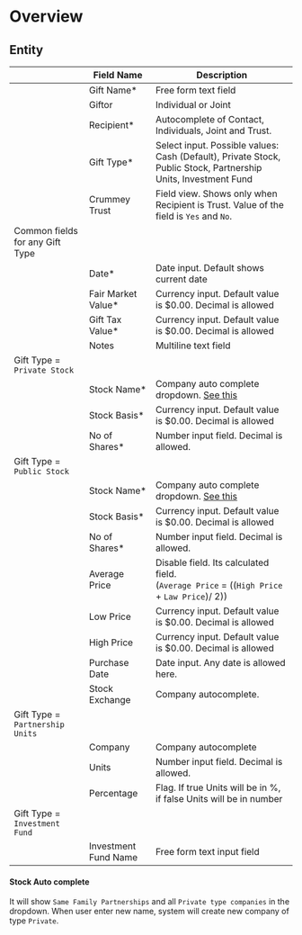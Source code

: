 # Overview



## Entity

|                                 | Field Name           | Description                                                  |
| ------------------------------- | -------------------- | ------------------------------------------------------------ |
|                                 | Gift Name*           | Free form text field                                         |
|                                 | Giftor               | Individual or Joint                                          |
|                                 | Recipient*           | Autocomplete of Contact, Individuals, Joint and Trust.       |
|                                 | Gift Type*           | Select input. Possible values: Cash (Default), Private Stock, Public Stock, Partnership Units, Investment Fund |
|                                 | Crummey Trust        | Field view. Shows only when Recipient is Trust. Value of the field is `Yes` and `No`. |
| Common fields for any Gift Type |                      |                                                              |
|                                 | Date*                | Date input. Default shows current date                       |
|                                 | Fair Market Value*   | Currency input. Default value is $0.00. Decimal is allowed   |
|                                 | Gift Tax Value*      | Currency input. Default value is $0.00. Decimal is allowed   |
|                                 | Notes                | Multiline text field                                         |
| Gift Type = `Private Stock`     |                      |                                                              |
|                                 | Stock Name*          | Company auto complete dropdown. [See this](#stock-auto-complete) |
|                                 | Stock Basis*         | Currency input. Default value is $0.00. Decimal is allowed   |
|                                 | No of Shares*        | Number input field. Decimal is allowed.                      |
| Gift Type = `Public Stock`      |                      |                                                              |
|                                 | Stock Name*          | Company auto complete dropdown. [See this](#stock-auto-complete) |
|                                 | Stock Basis*         | Currency input. Default value is $0.00. Decimal is allowed   |
|                                 | No of Shares*        | Number input field. Decimal is allowed.                      |
|                                 | Average Price        | Disable field. Its calculated field.<br/>(`Average Price` = ((`High Price` + `Law Price`)/ 2)) |
|                                 | Low Price            | Currency input. Default value is $0.00. Decimal is allowed   |
|                                 | High Price           | Currency input. Default value is $0.00. Decimal is allowed   |
|                                 | Purchase Date        | Date input. Any date is allowed here.                        |
|                                 | Stock Exchange       | Company autocomplete.                                        |
| Gift Type = `Partnership Units` |                      |                                                              |
|                                 | Company              | Company autocomplete                                         |
|                                 | Units                | Number input field. Decimal is allowed.                      |
|                                 | Percentage           | Flag. If true Units will be in %, if false Units will be in number |
| Gift Type = `Investment Fund`   |                      |                                                              |
|                                 | Investment Fund Name | Free form text input field                                   |

#### Stock Auto complete

It will show `Same Family Partnerships` and all `Private type companies` in the dropdown. When user enter new name, system will create new company of type `Private`.

